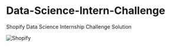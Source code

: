 # Data-Science-Intern-Challenge
Shopify Data Science Internship Challenge Solution

![Shopify](https://user-images.githubusercontent.com/67300602/134274468-06a94e69-2592-4bee-bf73-db6cfbbfd594.jpg)
